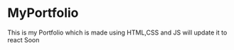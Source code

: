 # MyPortfolio
This is my Portfolio which is made using HTML,CSS and JS will update it to react Soon
